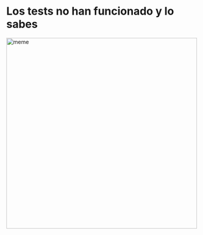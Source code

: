 <h1>Los tests no han funcionado y lo sabes</h1> <img src="https://i.redd.it/tidhijk7nmea1.jpg" alt="meme" width="500" height="500"></img>